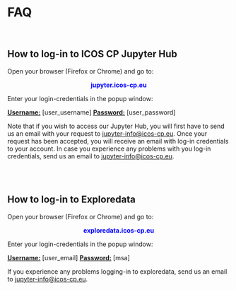 # FAQ

<br>

## How to log-in to ICOS CP Jupyter Hub
Open your browser (Firefox or Chrome) and go to:

<center><b><font color="blue">jupyter.icos-cp.eu</font></b></center>

Enter your login-credentials in the popup window:

<b><u>Username:</b></u> [user_username]
<b><u>Password:</b></u> [user_password]

Note that if you wish to access our Jupyter Hub, you will first have to send us an email with your request to jupyter-info@icos-cp.eu. Once your request has been accepted, you will receive an email with log-in credentials to your account. In case you experience any problems with you log-in credentials, send us an email to jupyter-info@icos-cp.eu. 

<br>
<br>

## How to log-in to Exploredata
Open your browser (Firefox or Chrome) and go to:

<center><b><font color="blue">exploredata.icos-cp.eu</font></b></center>

Enter your login-credentials in the popup window:

<b><u>Username:</b></u> [user_email]
<b><u>Password:</b></u> [msa]

If you experience any problems logging-in to exploredata, send us an email to jupyter-info@icos-cp.eu. 